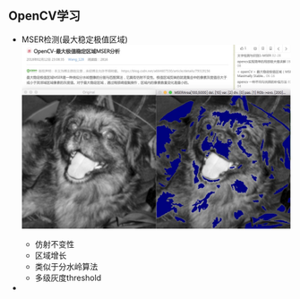 ## OpenCV学习

- MSER检测(最大稳定极值区域)![mser](https://github.com/liangjin2007/data_liangjin/blob/master/opencv_mser.jpg?raw=true)
  - 仿射不变性
  - 区域增长
  - 类似于分水岭算法
  - 多级灰度threshold

-




